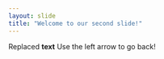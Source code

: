 ```yaml
---
layout: slide
title: "Welcome to our second slide!"
---
```

Replaced **text**
Use the left arrow to go back!
